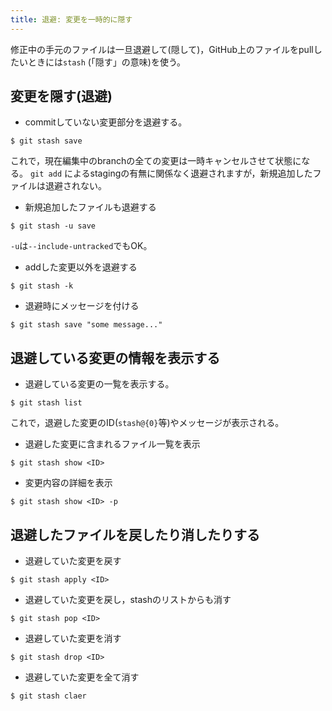 ```yaml
---
title: 退避: 変更を一時的に隠す
---
```


修正中の手元のファイルは一旦退避して(隠して)，GitHub上のファイルをpullしたいときには`stash` (「隠す」の意味)を使う。


## 変更を隠す(退避)


- commitしていない変更部分を退避する。
```
$ git stash save
```
これで，現在編集中のbranchの全ての変更は一時キャンセルさせて状態になる。
`git add` によるstagingの有無に関係なく退避されますが，新規追加したファイルは退避されない。
- 新規追加したファイルも退避する
```
$ git stash -u save
```
`-u`は`--include-untracked`でもOK。
- addした変更以外を退避する
```
$ git stash -k
```
- 退避時にメッセージを付ける
```
$ git stash save "some message..."
```

## 退避している変更の情報を表示する

- 退避している変更の一覧を表示する。
```
$ git stash list
```
これで，退避した変更のID(`stash@{0}`等)やメッセージが表示される。
- 退避した変更に含まれるファイル一覧を表示
```
$ git stash show <ID>
```
- 変更内容の詳細を表示
```
$ git stash show <ID> -p
```


## 退避したファイルを戻したり消したりする

- 退避していた変更を戻す
```
$ git stash apply <ID>
```
- 退避していた変更を戻し，stashのリストからも消す
```
$ git stash pop <ID>
```
- 退避していた変更を消す
```
$ git stash drop <ID>
```
- 退避していた変更を全て消す
```
$ git stash claer
```
